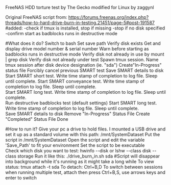 FreeNAS HDD torture test by The Gecko modified for Linux by zaggynl

Original FreeNAS script from: https://forums.freenas.org/index.php?threads/how-to-hard-drive-burn-in-testing.21451/page-5#post-191587
#added:
-check if tmux is installed, stop if missing
-stop if no disk specified
-confirm start as badblocks runs in destructive mode

#What does it do?
Switch to bash
Set save path
Verify disk exists
Get and display drive model number & serial number
Warn before starting as badblocks runs in destructive mode
Verify disk not already in use by mount | grep disk
Verify disk not already under test
Spawn tmux session.  Name tmux session after disk device designation (ie. "sda")
Create"In-Progress" status file
Forcibly cancel previous SMART test
Save SMART details to disk
Start SMART short test.  Write time stamp of completion to log file.  Sleep until complete.
Start SMART conveyance test.  Write time stamp of completion to log file.  Sleep until complete.  
Start SMART long test.  Write time stamp of completion to log file.  Sleep until complete.  
Run destructive badblocks test (default settings)
Start SMART long test.  Write time stamp of completion to log file.  Sleep until complete.  
Save SMART details to disk
Remove "In-Progress" Status File
Create "Completed" Status File
Done

#How to run it?
Give your pc a drive to hold files.  I mounted a USB drive and set it up as a standard volume with this path: /mnt/SystemDataset
Put the script in /mnt/SystemDataset
Open the script and edit the variable 'Save_Path' to fit your environment
Set the script to be executable\
Check which disk you want to test:
hwinfo --disk
or
lshw --class disk --class storage
Run it like this:
 ./drive_burn_in.sh sda
#Script will disappear into background while it's running as it might take a long while
To view status: tmux attach -t sda
To detach: Ctrl+B,D
To switch between sessions when running multiple test, attach then press Ctrl+B,S, use arrows keys and enter to switch

